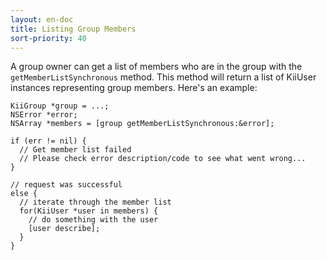 ```yaml
---
layout: en-doc
title: Listing Group Members
sort-priority: 40
---
```

A group owner can get a list of members who are in the group with the
`getMemberListSynchronous` method. This method will return a list of KiiUser
instances representing group members. Here's an example:

```objc
KiiGroup *group = ...;
NSError *error;
NSArray *members = [group getMemberListSynchronous:&error];

if (err != nil) {
  // Get member list failed
  // Please check error description/code to see what went wrong...
}

// request was successful
else {
  // iterate through the member list
  for(KiiUser *user in members) {
    // do something with the user
    [user describe];
  }
}
```
